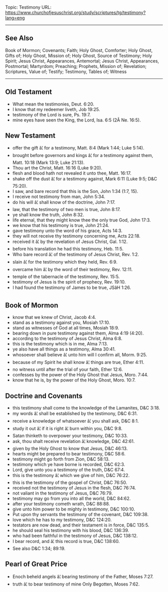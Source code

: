 Topic: Testimony
URL: https://www.churchofjesuschrist.org/study/scriptures/tg/testimony?lang=eng

---

## See Also

Book of Mormon; Covenants; Faith; Holy Ghost, Comforter; Holy Ghost, Gifts of; Holy Ghost, Mission of; Holy Ghost, Source of Testimony; Holy Spirit; Jesus Christ, Appearances, Antemortal; Jesus Christ, Appearances, Postmortal; Martyrdom; Preaching; Prophets, Mission of; Revelation; Scriptures, Value of; Testify; Testimony, Tables of; Witness

---

## Old Testament

- What mean the testimonies, Deut. 6:20.
- I know that my redeemer liveth, Job 19:25.
- testimony of the Lord is sure, Ps. 19:7.
- mine eyes have seen the King, the Lord, Isa. 6:5 (2Â Ne. 16:5).

## New Testament

- offer the gift â¦ for a testimony, Matt. 8:4 (Mark 1:44; Luke 5:14).
- brought before governors and kings â¦ for a testimony against them, Matt. 10:18 (Mark 13:9; Luke 21:13).
- Thou art the Christ, Matt. 16:16 (Luke 9:20).
- flesh and blood hath not revealed it unto thee, Matt. 16:17.
- shake off the dust â¦ for a testimony against, Mark 6:11 (Luke 9:5; D&C 75:20).
- I saw, and bare record that this is the Son, John 1:34 (1:7, 15).
- I receive not testimony from man, John 5:34.
- do his will â¦ shall know of the doctrine, John 7:17.
- law, that the testimony of two men is true, John 8:17.
- ye shall know the truth, John 8:32.
- life eternal, that they might know thee the only true God, John 17:3.
- we know that his testimony is true, John 21:24.
- gave testimony unto the word of his grace, Acts 14:3.
- they will not receive thy testimony concerning me, Acts 22:18.
- received it â¦ by the revelation of Jesus Christ, Gal. 1:12.
- before his translation he had this testimony, Heb. 11:5.
- Who bare record â¦ of the testimony of Jesus Christ, Rev. 1:2.
- slain â¦ for the testimony which they held, Rev. 6:9.
- overcame him â¦ by the word of their testimony, Rev. 12:11.
- temple of the tabernacle of the testimony, Rev. 15:5.
- testimony of Jesus is the spirit of prophecy, Rev. 19:10.
- I had found the testimony of James to be true, JSâH 1:26.

## Book of Mormon

- know that we knew of Christ, Jacob 4:4.
- stand as a testimony against you, Mosiah 17:10.
- stand as witnesses of God at all times, Mosiah 18:9.
- bearing down in pure testimony against them, Alma 4:19 (4:20).
- according to the testimony of Jesus Christ, Alma 6:8.
- this is the testimony which is in me, Alma 7:13.
- ye also have all things as a testimony, Alma 30:41.
- whosoever shall believe â¦ unto him will I confirm all, Morm. 9:25.
- because of my Spirit he shall know â¦ things are true, Ether 4:11.
- no witness until after the trial of your faith, Ether 12:6.
- confesses by the power of the Holy Ghost that Jesus, Moro. 7:44.
- know that he is, by the power of the Holy Ghost, Moro. 10:7.

## Doctrine and Covenants

- this testimony shall come to the knowledge of the Lamanites, D&C 3:18.
- my words â¦ shall be established by the testimony, D&C 6:31.
- receive a knowledge of whatsoever â¦ you shall ask, D&C 8:1.
- study it out â¦ if it is right â¦ burn within you, D&C 9:8.
- Satan thinketh to overpower your testimony, D&C 10:33.
- ask, thou shalt receive revelation â¦ knowledge, D&C 42:61.
- given by the Holy Ghost to know that Jesus, D&C 46:13.
- hearts might be prepared to bear testimony, D&C 58:6.
- testimony might go forth from Zion, D&C 58:13.
- testimony which ye have borne is recorded, D&C 62:3.
- Lord, give unto you a testimony of the truth, D&C 67:4.
- this is the testimony â¦ which we give of him, D&C 76:22.
- this is the testimony of the gospel of Christ, D&C 76:50.
- received not the testimony of Jesus in the flesh, D&C 76:74.
- not valiant in the testimony of Jesus, D&C 76:79.
- testimony may go from you into all the world, D&C 84:62.
- after your testimony cometh wrath, D&C 88:88.
- give unto him power to be mighty in testimony, D&C 100:10.
- Put upon thy servants the testimony of the covenant, D&C 109:38.
- love which he has to my testimony, D&C 124:20.
- testators are now dead, and their testament is in force, D&C 135:5.
- he should seal his testimony with his blood, D&C 136:39.
- who had been faithful in the testimony of Jesus, D&C 138:12.
- I bear record, and â¦ this record is true, D&C 138:60.
- See also D&C 1:34; 89:19.

## Pearl of Great Price

- Enoch beheld angels â¦ bearing testimony of the Father, Moses 7:27.
- truth â¦ to bear testimony of mine Only Begotten, Moses 7:62.

